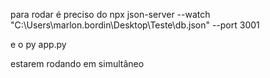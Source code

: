 para rodar é preciso do 
npx json-server --watch "C:\Users\marlon.bordin\Desktop\Teste\db.json" --port 3001

e o py app.py 

estarem rodando em simultâneo 
